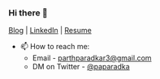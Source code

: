 ### Hi there 👋 

[Blog](https://parth-paradkar.me) | [LinkedIn](https://www.linkedin.com/in/parth-paradkar/) | [Resume](https://parth-paradkar.me/cv.pdf)
- 📫 How to reach me: 
  - Email - parthparadkar3@gmail.com
  - DM on Twitter - [@paparadka](https://twitter.com/parthparadkar_)
